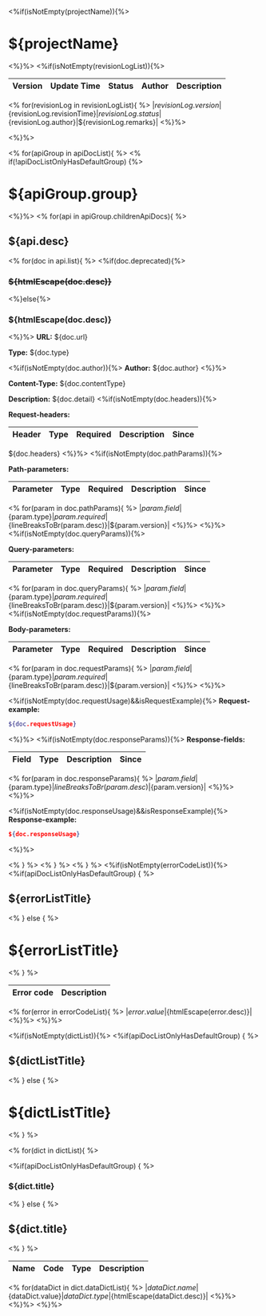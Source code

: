 <%if(isNotEmpty(projectName)){%>
# ${projectName}
<%}%>
<%if(isNotEmpty(revisionLogList)){%>

| Version | Update Time | Status | Author | Description |
|---------|-------------|--------|--------|-------------|
<%
for(revisionLog in revisionLogList){
%>
|${revisionLog.version}|${revisionLog.revisionTime}|${revisionLog.status}|${revisionLog.author}|${revisionLog.remarks}|
<%}%>

<%}%>


<%
for(apiGroup in apiDocList){
%>
<%
if(!apiDocListOnlyHasDefaultGroup) {%>
# ${apiGroup.group}
<%}%>
<%
for(api in apiGroup.childrenApiDocs){
%>
## ${api.desc}
<%
for(doc in api.list){
%>
<%if(doc.deprecated){%>
### ~~${htmlEscape(doc.desc)}~~
<%}else{%>
### ${htmlEscape(doc.desc)}
<%}%>
**URL:** ${doc.url}

**Type:** ${doc.type}

<%if(isNotEmpty(doc.author)){%>
**Author:** ${doc.author}
<%}%>

**Content-Type:** ${doc.contentType}

**Description:** ${doc.detail}
<%if(isNotEmpty(doc.headers)){%>

**Request-headers:**

| Header | Type | Required | Description | Since |
|--------|------|----------|-------------|-------|
${doc.headers}
<%}%>
<%if(isNotEmpty(doc.pathParams)){%>

**Path-parameters:**

| Parameter | Type | Required | Description | Since |
|-----------|------|----------|-------------|-------|
<%
for(param in doc.pathParams){
%>
|${param.field}|${param.type}|${param.required}|${lineBreaksToBr(param.desc)}|${param.version}|
<%}%>
<%}%>
<%if(isNotEmpty(doc.queryParams)){%>

**Query-parameters:**

| Parameter | Type | Required | Description | Since |
|-----------|------|----------|-------------|-------|
<%
for(param in doc.queryParams){
%>
|${param.field}|${param.type}|${param.required}|${lineBreaksToBr(param.desc)}|${param.version}|
<%}%>
<%}%>
<%if(isNotEmpty(doc.requestParams)){%>

**Body-parameters:**

| Parameter | Type | Required | Description | Since |
|-----------|------|----------|-------------|-------|
<%
for(param in doc.requestParams){
%>
|${param.field}|${param.type}|${param.required}|${lineBreaksToBr(param.desc)}|${param.version}|
<%}%>
<%}%>

<%if(isNotEmpty(doc.requestUsage)&&isRequestExample){%>
**Request-example:**
```bash
${doc.requestUsage}
```
<%}%>
<%if(isNotEmpty(doc.responseParams)){%>
**Response-fields:**

| Field | Type | Description | Since |
|-------|------|-------------|-------|
<%
for(param in doc.responseParams){
%>
|${param.field}|${param.type}|${lineBreaksToBr(param.desc)}|${param.version}|
<%}%>
<%}%>

<%if(isNotEmpty(doc.responseUsage)&&isResponseExample){%>
**Response-example:**
```json
${doc.responseUsage}
```
<%}%>

<% } %>
<% } %>
<% } %>
<%if(isNotEmpty(errorCodeList)){%>
<%if(apiDocListOnlyHasDefaultGroup) { %>
## ${errorListTitle}
<% } else { %>
# ${errorListTitle}
<% } %>

| Error code | Description |
|------------|-------------|
<%
for(error in errorCodeList){
%>
|${error.value}|${htmlEscape(error.desc)}|
<%}%>
<%}%>

<%if(isNotEmpty(dictList)){%>
<%if(apiDocListOnlyHasDefaultGroup) { %>
## ${dictListTitle}
<% } else { %>
# ${dictListTitle}
<% } %>

<%
for(dict in dictList){
%>

<%if(apiDocListOnlyHasDefaultGroup) { %>
### ${dict.title}
<% } else { %>
## ${dict.title}
<% } %>

| Name | Code | Type | Description |
|------|------|------|-------------|
<%
for(dataDict in dict.dataDictList){
%>
|${dataDict.name}|${dataDict.value}|${dataDict.type}|${htmlEscape(dataDict.desc)}|
<%}%>
<%}%>
<%}%>
